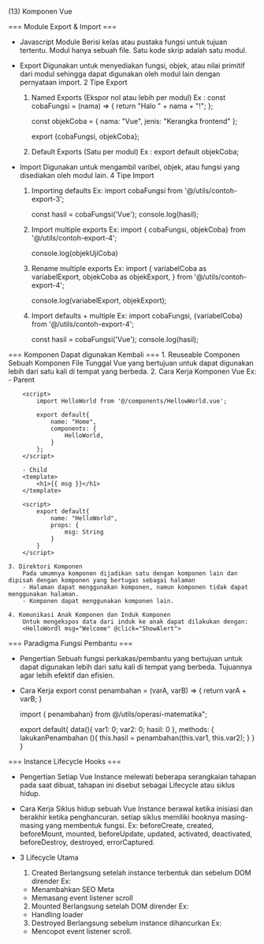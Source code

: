 (13) Komponen Vue

=== Module Export & Import ===
- Javascript Module
    Berisi kelas atau pustaka fungsi untuk tujuan tertentu. Modul hanya sebuah file. Satu kode skrip adalah satu modul.
- Export
    Digunakan untuk menyediakan fungsi, objek, atau nilai primitif dari modul sehingga dapat digunakan oleh modul lain dengan pernyataan import.
    2 Tipe Export
    1. Named Exports (Ekspor nol atau lebih per modul)
        Ex :
        const cobaFungsi = (nama) => {
            return "Halo " + nama + "!";
        };

        const objekCoba = {
            nama: "Vue",
            jenis: "Kerangka frontend"
        };

        export {cobaFungsi, objekCoba};
    2. Default Exports (Satu per modul)
         Ex :
         export default objekCoba;

- Import
    Digunakan untuk mengambil varibel, objek, atau fungsi yang disediakan oleh modul lain.
    4 Tipe Import
    1. Importing defaults
        Ex:
        import cobaFungsi from '@/utils/contoh-export-3';
        
        const hasil = cobaFungsi('Vue');
        console.log(hasil);

    2. Import multiple exports
        Ex:
        import { cobaFungsi, objekCoba} from '@/utils/contoh-export-4';

        console.log(objekUjiCoba)

    3. Rename multiple exports
        Ex:
        import {
            variabelCoba as variabelExport,
            objekCoba as objekExport,
        } from '@/utils/contoh-export-4';

        console.log(variabelExport, objekExport);

    4. Import defaults + multiple
        Ex:
        import cobaFungsi, {variabelCoba} from '@/utils/contoh-export-4';

        const hasil = cobaFungsi('Vue');
        console.log(hasil);

=== Komponen Dapat digunakan Kembali ===
    1. Reuseable Componen
        Sebuah Komponen File Tunggal Vue yang bertujuan untuk dapat digunakan lebih dari satu kali di tempat yang berbeda.
    2. Cara Kerja Komponen Vue
        Ex:
        - Parent
        <template>
            <HelloWorld msg= "Welcome">
        </template>

        <script>
            import HelloWorld from '@/components/HellowWorld.vue';

            export default{
                name: "Home",
                components: {
                    HelloWorld,
                }
            };
        </script>

        - Child
        <template>
            <h1>{{ msg }}</h1>
        </template>

        <script>
            export default{
                name: "HelloWorld",
                props: {
                    msg: String
                }
            }
        </script>

    3. Direktori Komponen
        Pada umumnya komponen dijadikan satu dengan komponen lain dan dipisah dengan komponen yang bertugas sebagai halaman
        - Halaman dapat menggunakan komponen, namun komponen tidak dapat menggunakan halaman.
        - Komponen dapat menggunakan komponen lain.
    
    4. Komunikasi Anak Komponen dan Induk Komponen
        Untuk mengekspos data dari induk ke anak dapat dilakukan dengan:
        <HelloWordl msg="Welcome" @click="ShowAlert">

=== Paradigma Fungsi Pembantu ===
- Pengertian
    Sebuah fungsi perkakas/pembantu yang bertujuan untuk dapat digunakan lebih dari satu kali di tempat yang berbeda. Tujuannya agar lebih efektif dan efisien.

- Cara Kerja
    export const penambahan = (varA, varB) => {
        return varA + varB;
    }

    import { penambahan} from @/utils/operasi-matematika";

    export default{
        data(){
            var1: 0;
            var2: 0;
            hasil: 0
        },
        methods: {
            lakukanPenambahan (){
                this.hasil = penambahan(this.var1, this.var2);
            }
        }
    }

=== Instance Lifecycle Hooks ===
- Pengertian
    Setiap Vue Instance melewati beberapa serangkaian tahapan pada saat dibuat, tahapan ini disebut sebagai Lifecycle atau siklus hidup.

- Cara Kerja
    Siklus hidup sebuah Vue Instance berawal ketika inisiasi dan berakhir ketika penghancuran. setiap siklus memiliki hooknya masing-masing yang membentuk fungsi.
    Ex:
    beforeCreate, created, beforeMount, mounted, beforeUpdate, updated, activated, deactivated, beforeDestroy, destroyed, errorCaptured.

- 3 Lifecycle Utama
    1. Created
    Berlangsung setelah instance terbentuk dan sebelum DOM dirender
    Ex:
    - Menambahkan SEO Meta
    - Memasang event listener scroll
    2. Mounted
    Berlangsung setelah DOM dirender
    Ex:
    - Handling loader
    3. Destroyed
    Berlangsung sebelum instance dihancurkan
    Ex: 
    - Mencopot event listener scroll.